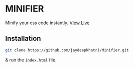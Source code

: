 # MINIFIER

Minify your css code instantly. [View Live](https://jaydeepkhatri.github.io/Minifier/)

## Installation

```sh
git clone https://github.com/jaydeepkhatri/Minifier.git
```

& run the `index.html` file.

